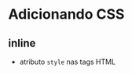 # Adicionando CSS

## inline
* atributo `style` nas tags HTML

## <style>
* tag HTML que irá conter o css

## <link> essa é a melhor prática
* atributo `rel` com valor`stylesheet` e `href` com URL

## @import
* arquivo CSS externo